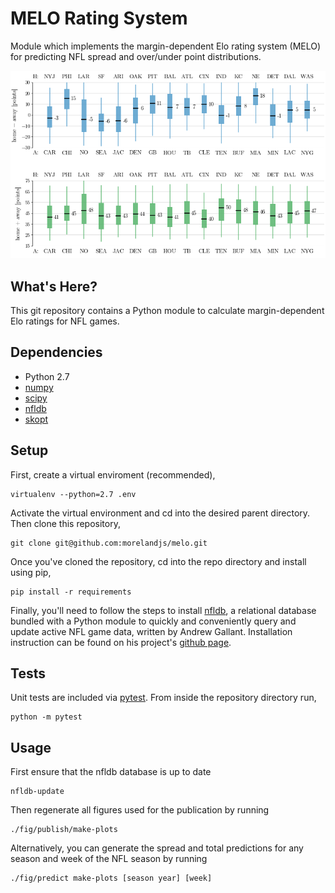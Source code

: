 # MELO Rating System
Module which implements the margin-dependent Elo rating system (MELO) for
predicting NFL spread and over/under point distributions.

![alt text](predict.png "MELO point spreads and totals")

## What's Here?
This git repository contains a Python module to calculate margin-dependent Elo
ratings for NFL games.

## Dependencies
 - Python 2.7 
 - [numpy](www.numpy.org)
 - [scipy](www.scipy.org)
 - [nfldb](https://github.com/BurntSushi/nfldb)
 - [skopt](https://scikit-optimize.github.io/)

## Setup
First, create a virtual enviroment (recommended),
```
virtualenv --python=2.7 .env
```
Activate the virtual environment and cd into the desired parent directory. Then clone this repository,
```
git clone git@github.com:morelandjs/melo.git
```
Once you've cloned the repository, cd into the repo directory and install using pip,
```
pip install -r requirements
```
Finally, you'll need to follow the steps to install [nfldb](https://github.com/BurntSushi/nfldb), a relational database bundled with a Python module to quickly and conveniently query and update active NFL game data, written by Andrew Gallant.
Installation instruction can be found on his project's [github page](https://github.com/BurntSushi/nfldb/wiki/Installation).

## Tests
Unit tests are included via [pytest](https://pypi.python.org/pypi/pytest/).
From inside the repository directory run,
```
python -m pytest
```

## Usage

First ensure that the nfldb database is up to date
```
nfldb-update
```
Then regenerate all figures used for the publication by running
```
./fig/publish/make-plots
```
Alternatively, you can generate the spread and total predictions for any season
and week of the NFL season by running
```
./fig/predict make-plots [season year] [week]
```
